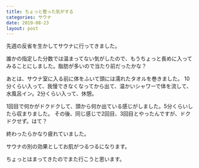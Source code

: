 ```yaml
---
title: ちょっと整った気がする
categories: サウナ
date: 2019-08-23
layout: post
---
```


先週の反省を生かしてサウナに行ってきました。

誰かの指定した分数では温まってない気がしたので、もうちょっと長めに入ってみることにしました。脂肪が多いので当たり前だったかな？

あとは、サウナ室に入る前に体をふいて頭には濡れたタオルを巻きました。
10分くらい入って、我慢できなくなってから出て、温かいシャワーで体を流して、水風呂イン。2分くらい入って、休憩。

1回目で何かがドクドクして、頭から何か出ている感じがしました。5分くらいしたら収まりました。
その後、同じ感じで2回目、3回目とやったんですが、ドクドクせず。はて？

終わったらかなり疲れていました。

サウナの別の効果としてお肌がつるつるになります。

ちょっとはまってきたのでまた行こうと思います。